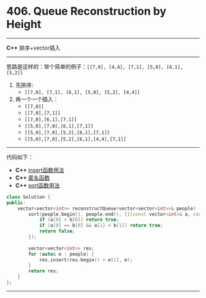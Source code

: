 # 406. Queue Reconstruction by Height

***

**C++** 排序+vector插入

****

思路是这样的：举个简单的例子：`[[7,0], [4,4], [7,1], [5,0], [6,1], [5,2]]`

1. 先排序: 
   * `[[7,0], [7,1], [6,1], [5,0], [5,2], [4,4]]`
2. 再一个一个插入：
   * `[[7,0]]`
   * `[[7,0],[7,1]]`
   * `[[7,0],[6,1],[7,1]]`
   * `[[5,0],[7,0],[6,1],[7,1]]`
   * `[[5,0],[7,0],[5,2],[6,1],[7,1]]`
   * `[[5,0],[7,0],[5,2],[6,1],[4,4],[7,1]]`

***

代码如下：

* **C++** [insert函数用法](https://blog.csdn.net/hzw05103020/article/details/51785727)
* **C++** [匿名函数](https://jingyan.baidu.com/article/c74d6000344e964f6b595d74.html)
* **C++** [sort函数用法](https://www.cnblogs.com/balingybj/p/4762388.html)

```c++
class Solution {
public:
    vector<vector<int>> reconstructQueue(vector<vector<int>>& people) {
        sort(people.begin(), people.end(), [](const vector<int>& a, const vector<int>& b) {
            if (a[0] > b[0]) return true;
            if (a[0] == b[0] && a[1] < b[1]) return true;
            return false;
        });
        
        vector<vector<int>> res;
        for (auto& e : people) {
            res.insert(res.begin() + e[1], e);
        }
        return res;
    }
};

```

****

